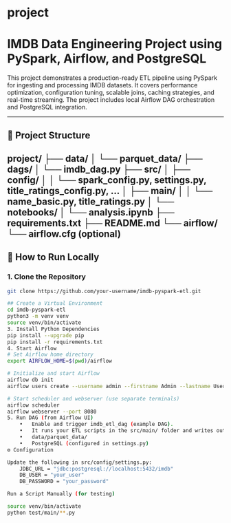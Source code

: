 # project
# IMDB Data Engineering Project using PySpark, Airflow, and PostgreSQL

This project demonstrates a production-ready ETL pipeline using PySpark for ingesting and processing IMDB datasets. It covers performance optimization, configuration tuning, scalable joins, caching strategies, and real-time streaming. The project includes local Airflow DAG orchestration and PostgreSQL integration.

---

## 📁 Project Structure
project/
├── data/
│   └── parquet_data/
├── dags/
│   └── imdb_dag.py
├── src/
│   ├── config/
│   │   └── spark_config.py, settings.py, title_ratings_config.py, …
│   ├── main/
│   │   └── name_basic.py, title_ratings.py
│   └── notebooks/
│       └── analysis.ipynb
├── requirements.txt
├── README.md
└── airflow/
└── airflow.cfg (optional)
---

## 🚀 How to Run Locally

### 1. Clone the Repository

```bash
git clone https://github.com/your-username/imdb-pyspark-etl.git

## Create a Virtual Environment
cd imdb-pyspark-etl
python3 -m venv venv
source venv/bin/activate
3. Install Python Dependencies
pip install --upgrade pip
pip install -r requirements.txt
4. Start Airflow
# Set Airflow home directory
export AIRFLOW_HOME=$(pwd)/airflow

# Initialize and start Airflow
airflow db init
airflow users create --username admin --firstname Admin --lastname User --role Admin --email admin@example.com --password admin

# Start scheduler and webserver (use separate terminals)
airflow scheduler
airflow webserver --port 8080
5. Run DAG (from Airflow UI)
	•	Enable and trigger imdb_etl_dag (example DAG).
	•	It runs your ETL scripts in the src/main/ folder and writes outputs to:
	•	data/parquet_data/
	•	PostgreSQL (configured in settings.py)
⚙️ Configuration

Update the following in src/config/settings.py:
    JDBC_URL = "jdbc:postgresql://localhost:5432/imdb"
    DB_USER = "your_user"
    DB_PASSWORD = "your_password"

Run a Script Manually (for testing)

source venv/bin/activate
python test/main/**.py
